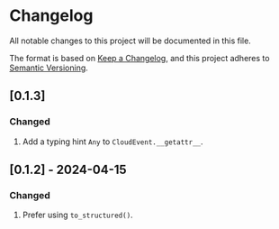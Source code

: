 # Changelog

All notable changes to this project will be documented in this file.

The format is based on [Keep a Changelog](https://keepachangelog.com/en/1.1.0/),
and this project adheres to [Semantic Versioning](https://semver.org/spec/v2.0.0.html).

## [0.1.3]

### Changed

1. Add a typing hint `Any` to `CloudEvent.__getattr__`.

## [0.1.2] - 2024-04-15

### Changed

1. Prefer using `to_structured()`.
